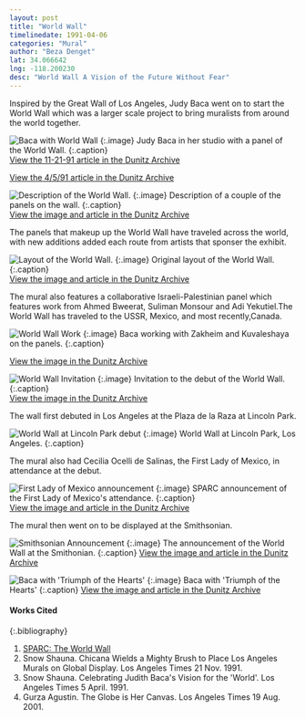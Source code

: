 ```yaml
---
layout: post
title: "World Wall"
timelinedate: 1991-04-06
categories: "Mural"
author: "Beza Denget"
lat: 34.066642
lng: -118.200230
desc: "World Wall A Vision of the Future Without Fear"
---
```


Inspired by the Great Wall of Los Angeles, Judy Baca went on to start the World Wall which was a larger scale project to bring muralists from around the world together.

![Baca with World Wall](images/WorldWall1.png)
   {:.image}
Judy Baca in her studio with a panel of the World Wall.
   {:.caption}  
[View the 11-21-91 article in the Dunitz Archive](https://visualizela.github.io/dunitzarchive/dunitzproject/obj22/)

[View the 4/5/91 article in the Dunitz Archive](https://visualizela.github.io/dunitzarchive/dunitzproject/obj31/)
 

![Description of the World Wall.](images/WorldWall5.png)
   {:.image}
Description of a couple of the panels on the wall.
   {:.caption}  
[View the image and article in the Dunitz Archive](https://visualizela.github.io/dunitzarchive/dunitzproject/obj25/)

The panels that makeup up the World Wall have traveled across the world, with new additions added each route from artists that sponser the exhibit.

![Layout of the World Wall.](images/WorldWall4.png)
   {:.image}
Original layout of the World Wall.
   {:.caption}  
[View the image and article in the Dunitz Archive](https://visualizela.github.io/dunitzarchive/dunitzproject/obj25/)

The mural also features a collaborative Israeli-Palestinian panel which features work from Ahmed Bweerat, Suliman Monsour and Adi Yekutiel.The World Wall has traveled to the USSR, Mexico, and most recently,Canada. 

![World Wall Work](images/WorldWall8.png)
   {:.image}
Baca working with Zakheim and Kuvaleshaya on the panels.
   {:.caption}  
   
[View the image in the Dunitz Archive](https://visualizela.github.io/dunitzarchive/dunitzproject/obj18/)


![World Wall Invitation](images/WorldWall.png)
   {:.image}
Invitation to the debut of the World Wall.
   {:.caption}  
[View the image in the Dunitz Archive](https://visualizela.github.io/dunitzarchive/dunitzproject/obj30/)

The wall first debuted in Los Angeles at the Plaza de la Raza at Lincoln Park.

![World Wall at Lincoln Park debut](images/WorldWall2.png)
   {:.image}
World Wall at Lincoln Park, Los Angeles.
   {:.caption}  

The mural also had Cecilia Ocelli de Salinas, the First Lady of Mexico, in attendance at the debut.

![First Lady of Mexico announcement](images/WorldWall3.png)
   {:.image}
SPARC announcement of the First Lady of Mexico's attendance.
   {:.caption}  
[View the image and article in the Dunitz Archive](https://visualizela.github.io/dunitzarchive/dunitzproject/obj34/)

The mural then went on to be displayed at the Smithsonian. 

![Smithsonian Announcement](images/WorldWall6.png)
   {:.image}
The announcement of the World Wall at the Smithonian.
 {:.caption} 
[View the image and article in the Dunitz Archive](https://visualizela.github.io/dunitzarchive/dunitzproject/obj23/)

![Baca with 'Triumph of the Hearts'](images/WorldWall7.png)
   {:.image}
Baca with 'Triumph of the Hearts'
 {:.caption} 
[View the image and article in the Dunitz Archive](https://visualizela.github.io/dunitzarchive/dunitzproject/obj18/)

#### Works Cited
{:.bibliography}
1. [SPARC: The World Wall](https://sparcinla.org/programs/world-wall/)
2. Snow Shauna. Chicana Wields a Mighty Brush to Place Los Angeles Murals on Global Display. Los Angeles Times 21 Nov. 1991.
3. Snow Shauna. Celebrating Judith Baca's Vision for the 'World'. Los Angeles Times 5 April. 1991.
4. Gurza Agustin. The Globe is Her Canvas. Los Angeles Times 19 Aug. 2001.
 



